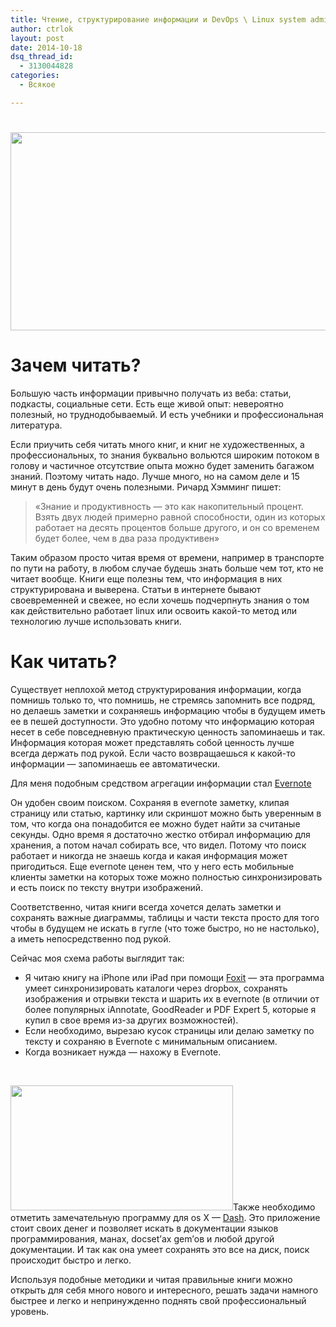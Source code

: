 ```yaml
---
title: Чтение, структурирование информации и DevOps \ Linux system administrator
author: ctrlok
layout: post
date: 2014-10-18
dsq_thread_id:
  - 3130044828
categories:
  - Всякое

---
```

# <img class="alignnone" src="http://i.minus.com/idGxTejfFVylF.jpg" alt="" width="1920" height="317" />

# Зачем читать?

Большую часть информации привычно получать из веба: статьи, подкасты, социальные сети. Есть еще живой опыт: невероятно полезный, но труднодобываемый. И есть учебники и профессиональная литература.

Если приучить себя читать много книг, и книг не художественных, а профессиональных, то знания буквально вольются широким потоком в голову и частичное отсутствие опыта можно будет заменить багажом знаний. Поэтому читать надо. Лучше много, но на самом деле и 15 минут в день будут очень полезными. Ричард Хэмминг пишет:

> «Знание и продуктивность — это как накопительный процент. Взять двух людей примерно равной способности, один из которых работает на десять процентов больше другого, и он со временем будет более, чем в два раза продуктивен»

Таким образом просто читая время от времени, например в транспорте по пути на работу, в любом случае будешь знать больше чем тот, кто не читает вообще. Книги еще полезны тем, что информация в них структурирована и выверена. Статьи в интернете бывают своевременней и свежее, но если хочешь подчерпнуть знания о том как действительно работает linux или освоить какой-то метод или технологию лучше использовать книги.

# Как читать?

Существует неплохой метод структурирования информации, когда помнишь только то, что помнишь, не стремясь запомнить все подряд, но делаешь заметки и сохраняешь информацию чтобы в будущем иметь ее в пешей доступности. Это удобно потому что информацию которая несет в себе повседневную практическую ценность запоминаешь и так. Информация которая может представлять собой ценность лучше всегда держать под рукой. Если часто возвращаешься к какой-то информации — запоминаешь ее автоматически.
  
Для меня подобным средством агрегации информации стал [Evernote][1]
  
Он удобен своим поиском. Сохраняя в evernote заметку, клипая страницу или статью, картинку или скриншот можно быть уверенным в том, что когда она понадобится ее можно будет найти за считаные секунды. Одно время я достаточно жестко отбирал информацию для хранения, а потом начал собирать все, что видел. Потому что поиск работает и никогда не знаешь когда и какая информация может пригодиться. Еще evernote ценен тем, что у него есть мобильные клиенты заметки на которых тоже можно полностью синхронизировать и есть поиск по тексту внутри изображений.

Соответственно, читая книги всегда хочется делать заметки и сохранять важные диаграммы, таблицы и части текста просто для того чтобы в будущем не искать в гугле (что тоже быстро, но не настолько), а иметь непосредственно под рукой.
  
Сейчас моя схема работы выглядит так:

  * Я читаю книгу на iPhone или iPad при помощи [Foxit][2] — эта программа умеет синхронизировать каталоги через dropbox, сохранять изображения и отрывки текста и шарить их в evernote (в отличии от более популярных iAnnotate, GoodReader и PDF Expert 5, которые я купил в свое время из-за других возможностей).
  * Если необходимо, вырезаю кусок страницы или делаю заметку по тексту и сохраняю в Evernote с минимальным описанием.
  * Когда возникает нужда — нахожу в Evernote.

&nbsp;

<img class="alignleft" src="http://i.minus.com/iboRxOp2q046um.gif" alt="" width="356" height="200" />Также необходимо отметить замечательную программу для os X — [Dash][3]. Это приложение стоит своих денег и позволяет искать в документации языков программирования, манах, docset’ах gem’ов и любой другой документации. И так как она умеет сохранять это все на диск, поиск происходит быстро и легко.

Используя подобные методики и читая правильные книги можно открыть для себя много нового и интересного, решать задачи намного быстрее и легко и непринужденно поднять свой профессиональный уровень.

 [1]: https://www.evernote.com/referral/Registration.action?uid=1051791&sig=980a832fdb92c884bd8c21a248921127
 [2]: http://www.foxitsoftware.com/products/mobilereader/
 [3]: http://kapeli.com/dash

